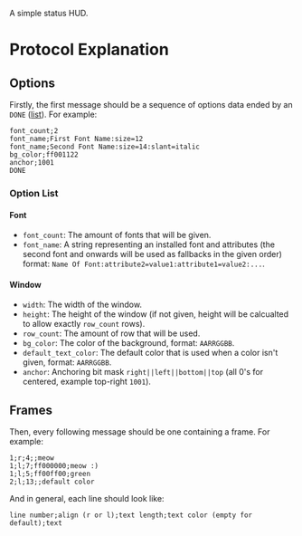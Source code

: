 A simple status HUD.

# Protocol Explanation
## Options
Firstly, the first message should be a sequence of options
data ended by an `DONE` ([list](#option-list)). For example:

```
font_count;2
font_name;First Font Name:size=12
font_name;Second Font Name:size=14:slant=italic
bg_color;ff001122
anchor;1001
DONE
```

### Option List

#### Font

* `font_count`: The amount of fonts that will be given.
* `font_name`: A string representing an installed font and attributes (the second font and onwards will be used as fallbacks in the given order) format: `Name Of Font:attribute2=value1:attribute1=value2:...`.

#### Window

* `width`: The width of the window.
* `height`: The height of the window (if not given, height
will be calcualted to allow exactly `row_count` rows).
* `row_count`: The amount of row that will be used.
* `bg_color`: The color of the background, format: `AARRGGBB`.
* `default_text_color`: The default color that is used when a color isn't given, format: `AARRGGBB`.
* `anchor`: Anchoring bit mask `right||left||bottom||top` (all 0's for centered, example top-right `1001`).

## Frames

Then, every following message should be one containing a
frame. For example:

```
1;r;4;;meow
1;l;7;ff000000;meow :)
1;l;5;ff00ff00;green
2;l;13;;default color
```

And in general, each line should look like:

`line number;align (r or l);text length;text color (empty for default);text`
